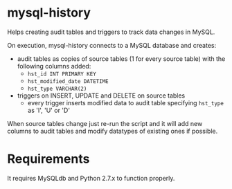 # mysql-history

Helps creating audit tables and triggers to track data changes in MySQL.

On execution, mysql-history connects to a MySQL database and creates:
* audit tables as copies of source tables (1 for every source table) with the following columns added:
    * `hst_id INT PRIMARY KEY`
    * `hst_modified_date DATETIME`
    * `hst_type VARCHAR(2)`
* triggers on INSERT, UPDATE and DELETE on source tables
    * every trigger inserts modified data to audit table specifying `hst_type` as 'I', 'U' or 'D'

When source tables change just re-run the script and it will add new columns to audit tables and modify datatypes of existing ones if possible.

# Requirements

It requires MySQLdb and Python 2.7.x to function properly.
